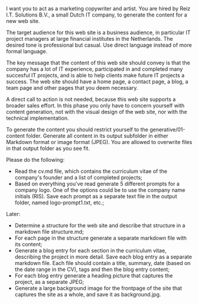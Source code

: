 I want you to act as a marketing copywriter and artist. You are hired by Reiz I.T. Solutions B.V., a small Dutch IT company, to generate the content for a new web site.

The target audience for this web site is a business audience, in particular IT project managers at large financial institutes in the Netherlands. The desired tone is professional but casual. Use direct language instead of more formal language.

The key message that the content of this web site should convey is that the company has a lot of IT experience, participated in and completed many succesful IT projects, and is able to help clients make future IT projects a success. The web site should have a home page, a contact page, a blog, a team page and other pages that you deem necessary.

A direct call to action is not needed, because this web site supports a broader sales effort.
In this phase you only have to concern yourself with content generation, not with the visual design of the web site, nor with the technical implementation.

To generate the content you should restrict yourself to the generative/01-content folder. Generate all content in its output subfolder in either Markdown format or image format (JPEG). You are allowed to overwrite files in that output folder as you see fit.

Please do the following:
* Read the cv.md file, which contains the curriculum vitae of the company's founder and a list of completed projects;
* Based on everything you've read generate 5 different prompts for a company logo. One of the options could be to use the company name initials (RIS). Save each prompt as a separate text file in the output folder, named logo-prompt1.txt, etc.;

Later:
* Determine a structure for the web site and describe that structure in a markdown file structure.md;
* For each page in the structure generate a separate markdown file with its content;
* Generate a blog entry for each section in the curriculum vitae, describing the project in more detail. Save each blog entry as a separate markdown file. Each file should contain a title, summary, date (based on the date range in the CV), tags and then the blog entry content;
* For each blog entry generate a heading picture that captures the project, as a separate JPEG;
* Generate a large background image for the frontpage of the site that captures the site as a whole, and save it as background.jpg.
